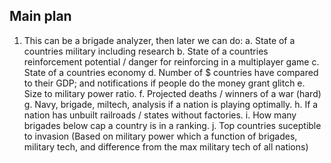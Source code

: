 ## Main plan
1. This can be a brigade analyzer, then later we can do:
   a. State of a countries military including research
   b. State of a countries reinforcement potential / danger for reinforcing in a multiplayer game
   c. State of a countries economy
   d. Number of $ countries have compared to their GDP; and notifications if people do the money grant glitch
   e. Size to military power ratio.
   f. Projected deaths / winners of a war (hard)
   g. Navy, brigade, miltech, analysis if a nation is playing optimally.
   h. If a nation has unbuilt railroads / states without factories.
   i. How many brigades below cap a country is in a ranking.
   j. Top countries suceptible to invasion (Based on military power which a function of brigades, military tech, and difference from the max military tech of all nations)
